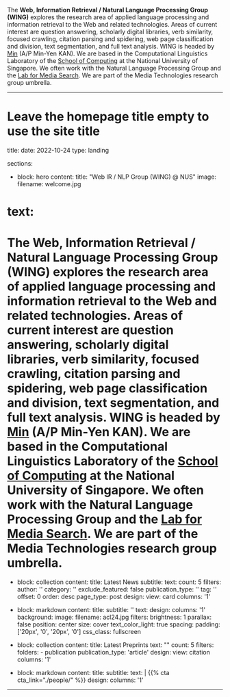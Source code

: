 The <strong>Web, Information Retrieval / Natural Language Processing Group (WING)</strong> explores the research area of applied language processing and information retrieval to the Web and related technologies. Areas of current interest are question answering, scholarly digital libraries, verb similarity, focused crawling, citation parsing and spidering, web page classification and division, text segmentation, and full text analysis. WING is headed by <A HREF="author/min-yen-kan">Min</a> (A/P Min-Yen KAN). We are based in the Computational Linguistics Laboratory of the <a href="https://www.comp.nus.edu.sg">School of Computing</a> at the National University of Singapore. We often work with the Natural Language Processing Group and the <a href="https://lms.comp.nus.edu.sg/">Lab for Media Search</a>. We are part of the Media Technologies research group umbrella.

---
# Leave the homepage title empty to use the site title
title:
date: 2022-10-24
type: landing

sections:
  - block: hero
    content:
      title: "Web IR / NLP Group (WING) @ NUS"
      image:
        filename: welcome.jpg
#      text: 
#        The <strong>Web, Information Retrieval / Natural Language Processing Group (WING)</strong> explores the research area of applied language processing and information retrieval to the Web and related technologies. Areas of current interest are question answering, scholarly digital libraries, verb similarity, focused crawling, citation parsing and spidering, web page classification and division, text segmentation, and full text analysis. WING is headed by <A HREF="author/min-yen-kan">Min</a> (A/P Min-Yen KAN). We are based in the Computational Linguistics Laboratory of the <a href="https://www.comp.nus.edu.sg">School of Computing</a> at the National University of Singapore. We often work with the Natural Language Processing Group and the <a href="https://lms.comp.nus.edu.sg/">Lab for Media Search</a>. We are part of the Media Technologies research group umbrella.
  
  - block: collection
    content:
      title: Latest News
      subtitle:
      text:
      count: 5
      filters:
        author: ''
        category: ''
        exclude_featured: false
        publication_type: ''
        tag: ''
      offset: 0
      order: desc
      page_type: post
    design:
      view: card
      columns: '1'
  
  - block: markdown
    content:
      title:
      subtitle: ''
      text:
    design:
      columns: '1'
      background:
        image: 
          filename: acl24.jpg
          filters:
            brightness: 1
          parallax: false
          position: center
          size: cover
          text_color_light: true
      spacing:
        padding: ['20px', '0', '20px', '0']
      css_class: fullscreen

  - block: collection
    content:
      title: Latest Preprints
      text: ""
      count: 5
      filters:
        folders:
          - publication
        publication_type: 'article'
    design:
      view: citation
      columns: '1'

  - block: markdown
    content:
      title:
      subtitle:
      text: |
        {{% cta cta_link="./people/" %}}
    design:
      columns: '1'
---
